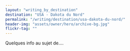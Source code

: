 ```yaml
---
layout: "writing_by_destination"
destination: "USA - Dakota du Nord"
permalink: "/writing/destination/usa-dakota-du-nord/"
header-img: "assets/owner/hero/archive-bg.jpg"
flickr-tag: ""
---
```


Quelques info au sujet de....